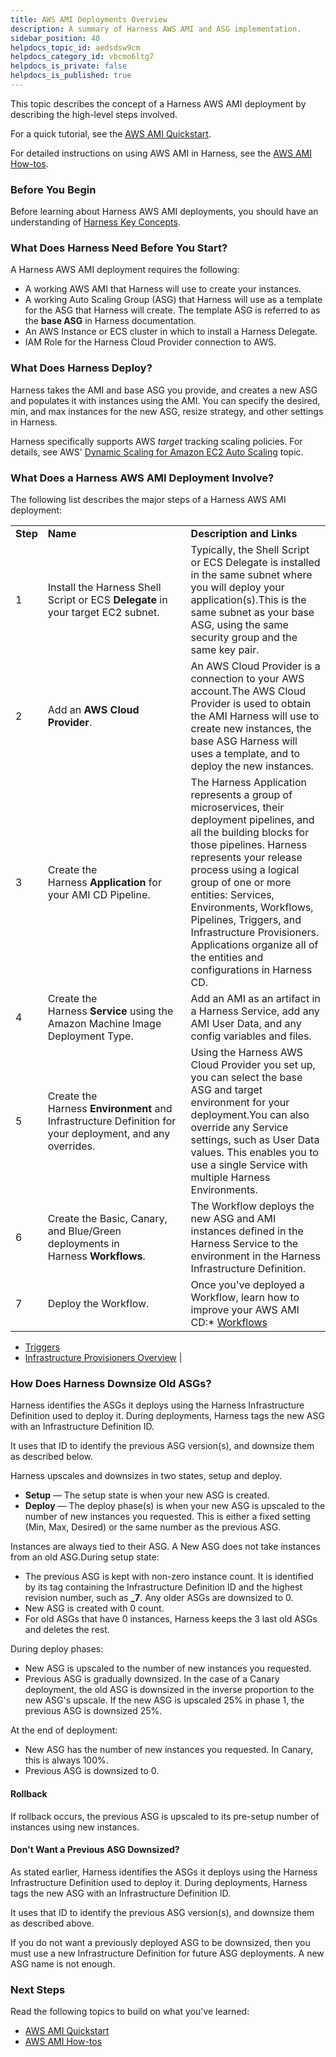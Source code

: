```yaml
---
title: AWS AMI Deployments Overview
description: A summary of Harness AWS AMI and ASG implementation.
sidebar_position: 40
helpdocs_topic_id: aedsdsw9cm
helpdocs_category_id: vbcmo6ltg7
helpdocs_is_private: false
helpdocs_is_published: true
---
```


This topic describes the concept of a Harness AWS AMI deployment by describing the high-level steps involved.

For a quick tutorial, see the [AWS AMI Quickstart](https://docs.harness.io/article/wfk9o0tsjb-aws-ami-deployments).

For detailed instructions on using AWS AMI in Harness, see the [AWS AMI How-tos](https://docs.harness.io/category/aws-ami-deployments).

### Before You Begin

Before learning about Harness AWS AMI deployments, you should have an understanding of [Harness Key Concepts](https://docs.harness.io/article/4o7oqwih6h-harness-key-concepts).

### What Does Harness Need Before You Start?

A Harness AWS AMI deployment requires the following:

* A working AWS AMI that Harness will use to create your instances.
* A working Auto Scaling Group (ASG) that Harness will use as a template for the ASG that Harness will create. The template ASG is referred to as the **base ASG** in Harness documentation.
* An AWS Instance or ECS cluster in which to install a Harness Delegate.
* IAM Role for the Harness Cloud Provider connection to AWS.

### What Does Harness Deploy?

Harness takes the AMI and base ASG you provide, and creates a new ASG and populates it with instances using the AMI. You can specify the desired, min, and max instances for the new ASG, resize strategy, and other settings in Harness.

Harness specifically supports AWS *target* tracking scaling policies. For details, see AWS' [Dynamic Scaling for Amazon EC2 Auto Scaling](https://docs.aws.amazon.com/autoscaling/ec2/userguide/as-scale-based-on-demand.html#as-scaling-types) topic.

### What Does a Harness AWS AMI Deployment Involve?

The following list describes the major steps of a Harness AWS AMI deployment:



|  |  |  |
| --- | --- | --- |
| **Step** | **Name** | **Description and Links** |
| 1 | Install the Harness Shell Script or ECS **Delegate** in your target EC2 subnet. | Typically, the Shell Script or ECS Delegate is installed in the same subnet where you will deploy your application(s).This is the same subnet as your base ASG, using the same security group and the same key pair. |
| 2 | Add an **AWS** **Cloud Provider**. | An AWS Cloud Provider is a connection to your AWS account.The AWS Cloud Provider is used to obtain the AMI Harness will use to create new instances, the base ASG Harness will uses a template, and to deploy the new instances. |
| 3 | Create the Harness **Application** for your AMI CD Pipeline. | The Harness Application represents a group of microservices, their deployment pipelines, and all the building blocks for those pipelines. Harness represents your release process using a logical group of one or more entities: Services, Environments, Workflows, Pipelines, Triggers, and Infrastructure Provisioners. Applications organize all of the entities and configurations in Harness CD. |
| 4 | Create the Harness **Service** using the Amazon Machine Image Deployment Type. | Add an AMI as an artifact in a Harness Service, add any AMI User Data, and any config variables and files. |
| 5 | Create the Harness **Environment** and Infrastructure Definition for your deployment, and any overrides. | Using the Harness AWS Cloud Provider you set up, you can select the base ASG and target environment for your deployment.You can also override any Service settings, such as User Data values. This enables you to use a single Service with multiple Harness Environments. |
| 6 | Create the Basic, Canary, and Blue/Green deployments in Harness **Workflows**. | The Workflow deploys the new ASG and AMI instances defined in the Harness Service to the environment in the Harness Infrastructure Definition. |
| 7 | Deploy the Workflow. | Once you've deployed a Workflow, learn how to improve your AWS AMI CD:* [Workflows](../../model-cd-pipeline/workflows/workflow-configuration.md)
* [Triggers](../../model-cd-pipeline/triggers/add-a-trigger-2.md)
* [Infrastructure Provisioners Overview](../../model-cd-pipeline/infrastructure-provisioner/add-an-infra-provisioner.md)
 |

### How Does Harness Downsize Old ASGs?

Harness identifies the ASGs it deploys using the Harness Infrastructure Definition used to deploy it. During deployments, Harness tags the new ASG with an Infrastructure Definition ID.

It uses that ID to identify the previous ASG version(s), and downsize them as described below.

Harness upscales and downsizes in two states, setup and deploy.

* **Setup** — The setup state is when your new ASG is created.
* **Deploy** — The deploy phase(s) is when your new ASG is upscaled to the number of new instances you requested. This is either a fixed setting (Min, Max, Desired) or the same number as the previous ASG.

Instances are always tied to their ASG. A New ASG does not take instances from an old ASG.During setup state:

* The previous ASG is kept with non-zero instance count. It is identified by its tag containing the Infrastructure Definition ID and the highest revision number, such as **\_7**. Any older ASGs are downsized to 0.
* New ASG is created with 0 count.
* For old ASGs that have 0 instances, Harness keeps the 3 last old ASGs and deletes the rest.

During deploy phases:

* New ASG is upscaled to the number of new instances you requested.
* Previous ASG is gradually downsized. In the case of a Canary deployment, the old ASG is downsized in the inverse proportion to the new ASG's upscale. If the new ASG is upscaled 25% in phase 1, the previous ASG is downsized 25%.

At the end of deployment:

* New ASG has the number of new instances you requested. In Canary, this is always 100%.
* Previous ASG is downsized to 0.

#### Rollback

If rollback occurs, the previous ASG is upscaled to its pre-setup number of instances using new instances.

#### Don't Want a Previous ASG Downsized?

As stated earlier, Harness identifies the ASGs it deploys using the Harness Infrastructure Definition used to deploy it. During deployments, Harness tags the new ASG with an Infrastructure Definition ID.

It uses that ID to identify the previous ASG version(s), and downsize them as described above.

If you do not want a previously deployed ASG to be downsized, then you must use a new Infrastructure Definition for future ASG deployments. A new ASG name is not enough.

### Next Steps

Read the following topics to build on what you've learned:

* [AWS AMI Quickstart](https://docs.harness.io/article/wfk9o0tsjb-aws-ami-deployments)
* [AWS AMI How-tos](https://docs.harness.io/category/aws-ami-deployments)

